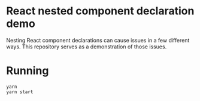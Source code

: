 # React nested component declaration demo

Nesting React component declarations can cause issues in a few different ways. This repository serves as a demonstration of those issues.

# Running

```
yarn
yarn start
```

